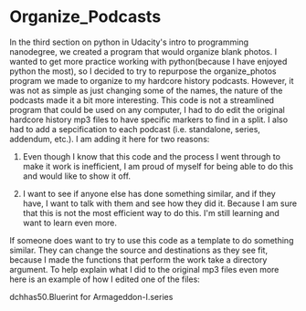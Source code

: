 # Organize_Podcasts
In the third section on python in Udacity's intro to programming nanodegree, we created a program that would organize blank photos.
I wanted to get more practice working with python(because I have enjoyed python the most),
so I decided to try to repurpose the organize_photos program we made to organize to my hardcore history podcasts.
However, it was not as simple as just changing some of the names, the nature of the podcasts made it a bit more interesting.
This code is not a streamlined program that could be used on any computer, I had to do edit the original hardcore history
mp3 files to have specific markers to find in a split. I also had to add a sepcification to each podcast (i.e. standalone,
series, addendum, etc.).
I am adding it here for two reasons:

1. Even though I know that this code and the process I went through to make it work is inefficient,
I am proud of myself for being able to do this and would like to show it off.

2. I want to see if anyone else has done something similar, and if they have, I want to talk with them and see how they did it.
Because I am sure that this is not the most efficient way to do this. I'm still learning and want to learn even more.

If someone does want to try to use this code as a template to do something similar. They can change the source and destinations
as they see fit, because I made the functions that perform the work take a directory argument. To help explain what I did to the original mp3 files even more here is an example of how I edited one of the files:

dchhas50.Bluerint for Armageddon-I.series
